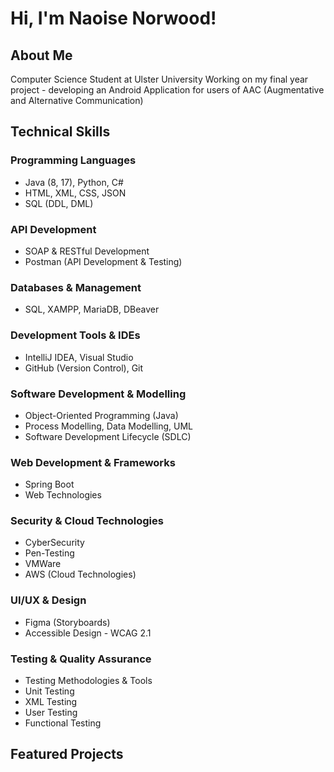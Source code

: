 
# Hi, I'm Naoise Norwood!

## About Me
Computer Science Student at Ulster University 
Working on my final year project - developing an Android Application for users of AAC (Augmentative and Alternative Communication)   

## Technical Skills

### Programming Languages
- Java (8, 17), Python, C#
- HTML, XML, CSS, JSON
- SQL (DDL, DML)

### API Development
- SOAP & RESTful Development
- Postman (API Development & Testing)

### Databases & Management
- SQL, XAMPP, MariaDB, DBeaver

### Development Tools & IDEs
- IntelliJ IDEA, Visual Studio
- GitHub (Version Control), Git

### Software Development & Modelling
- Object-Oriented Programming (Java)
- Process Modelling, Data Modelling, UML
- Software Development Lifecycle (SDLC)

### Web Development & Frameworks
- Spring Boot
- Web Technologies

### Security & Cloud Technologies
- CyberSecurity
- Pen-Testing
- VMWare
- AWS (Cloud Technologies)

### UI/UX & Design
- Figma (Storyboards)
- Accessible Design - WCAG 2.1 

### Testing & Quality Assurance
- Testing Methodologies & Tools
- Unit Testing
- XML Testing
- User Testing
- Functional Testing

## Featured Projects
<!--

## 💻 About Me
🎓 Computer Science Student at Ulster University  
🚀 Working on my final year project - developing an Android Application for users of AAC (Augmentative and Alternative Communication)   

## 🛠️ Skills
- Java, Python
- Android Development (Jetpack Compose, XML)
- UI/UX Design (Figma)

## 🌟 Featured Projects

## 📊 GitHub Stats
![GitHub Stats]

🔗 [LinkedIn](www.linkedin.com/in/naoise-norwood-a03777199)

-->
